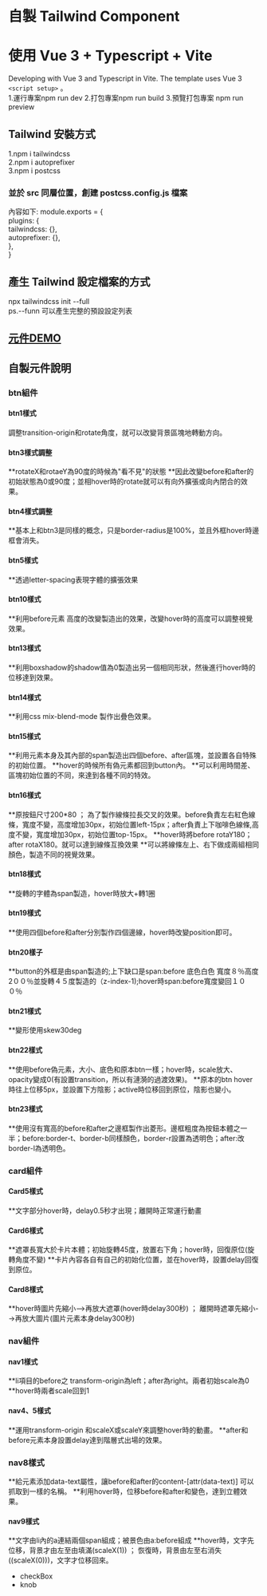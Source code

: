 # 自製 Tailwind Component

# 使用 Vue 3 + Typescript + Vite

Developing with Vue 3 and Typescript in Vite. The template uses Vue 3 `<script setup>` 。<br>
1.運行專案npm run dev
2.打包專案npm run build
3.預覽打包專案 npm run preview

## Tailwind 安裝方式

1.npm i tailwindcss<br>
2.npm i autoprefixer<br>
3.npm i postcss<br>

### 並於 src 同層位置，創建 postcss.config.js 檔案

內容如下:
module.exports = {<br>
plugins: {<br>
tailwindcss: {},<br>
autoprefixer: {},<br>
},<br>
}<br>

## 產生 Tailwind 設定檔案的方式

npx tailwindcss init --full  <br>
ps.--funn 可以產生完整的預設設定列表<br>
## <a href="https://gn01792218.github.io/vue3-tailwind-component">元件DEMO</a>
## 自製元件說明
### btn組件
#### btn1樣式
調整transition-origin和rotate角度，就可以改變背景區塊地轉動方向。
#### btn3樣式調整
**rotateX和rotaeY為90度的時候為"看不見"的狀態
**因此改變before和after的初始狀態為0或90度；並相hover時的rotate就可以有向外擴張或向內閉合的效果。
#### btn4樣式調整
**基本上和btn3是同樣的概念，只是border-radius是100%，並且外框hover時邊框會消失。
#### btn5樣式
**透過letter-spacing表現字體的擴張效果
#### btn10樣式
**利用before元素 高度的改變製造出的效果，改變hover時的高度可以調整視覺效果。
#### btn13樣式
**利用boxshadow的shadow值為0製造出另一個相同形狀，然後進行hover時的位移達到效果。
#### btn14樣式
**利用css mix-blend-mode 製作出疊色效果。
#### btn15樣式
**利用元素本身及其內部的span製造出四個before、after區塊，並設置各自特殊的初始位置。
**hover的時候所有偽元素都回到button內。
**可以利用時間差、區塊初始位置的不同，來達到各種不同的特效。
#### btn16樣式
**原按鈕尺寸200*80 ； 為了製作線條拉長交叉的效果。before負責左右紅色線條，寬度不變，高度增加30px，初始位置left-15px；after負責上下咖啡色線條,高度不變，寬度增加30px，初始位置top-15px。
**hover時將before rotaY180；after rotaX180。就可以達到線條互換效果
**可以將線條左上、右下做成兩組相同顏色，製造不同的視覺效果。
#### btn18樣式
**旋轉的字體為span製造，hover時放大+轉1圈
#### btn19樣式
**使用四個before和after分別製作四個邊線，hover時改變position即可。
#### btn20樣子
**button的外框是由span製造的;上下缺口是span:before 底色白色 寬度８％高度2００％並旋轉４５度製造的（z-index-1);hover時span:before寬度變回１００％
#### btn21樣式
**變形使用skew30deg
#### btn22樣式
**使用before偽元素，大小、底色和原本btn一樣；hover時，scale放大、opacity變成0(有設置transition，所以有漣漪的過渡效果)。
**原本的btn hover時往上位移5px，並設置下方陰影；active時位移回到原位，陰影也變小。
#### btn23樣式
**使用沒有寬高的before和after之邊框製作出菱形。邊框粗度為按鈕本體之一半；before:border-t、border-b同樣顏色，border-r設置為透明色；after:改border-l為透明色。
### card組件
#### Card5樣式
**文字部分hover時，delay0.5秒才出現；離開時正常運行動畫
#### Card6樣式
**遮罩長寬大於卡片本體；初始旋轉45度，放置右下角；hover時，回復原位(旋轉角度不變)
**卡片內容各自有自己的初始化位置，並在hover時，設置delay回復到原位。
#### Card8樣式
**hover時圖片先縮小-->再放大遮罩(hover時delay300秒) ； 離開時遮罩先縮小-->再放大圖片(圖片元素本身delay300秒)
### nav組件
#### nav1樣式
**li項目的before之 transform-origin為left；after為right。兩者初始scale為0
**hover時兩者scale回到1
#### nav4、5樣式
**運用transform-origin 和scaleX或scaleY來調整hover時的動畫。
**after和before元素本身設置delay達到階層式出場的效果。
### nav8樣式
**給元素添加data-text屬性，讓before和after的content-[attr(data-text)] 可以抓取到一樣的名稱。
**利用hover時，位移before和after和變色，達到立體效果。
#### nav9樣式
**文字由li內的a連結兩個span組成；被景色由a:before組成
**hover時，文字先位移，背景才由左至由填滿(scaleX(1)) ； 恢復時，背景由左至右消失((scaleX(0)))，文字才位移回來。

- checkBox  <br>
- knob <br>
